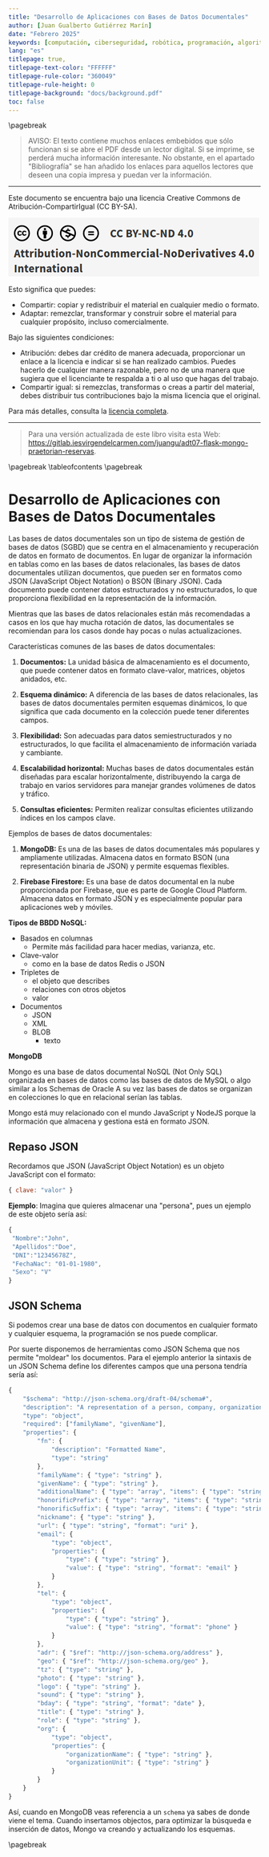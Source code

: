 ```yaml
---
title: "Desarrollo de Aplicaciones con Bases de Datos Documentales"
author: [Juan Gualberto Gutiérrez Marín]
date: "Febrero 2025"
keywords: [computación, ciberseguridad, robótica, programación, algoritmo, hacking]
lang: "es"
titlepage: true,
titlepage-text-color: "FFFFFF"
titlepage-rule-color: "360049"
titlepage-rule-height: 0
titlepage-background: "docs/background.pdf"
toc: false
---
```



\pagebreak

> AVISO: El texto contiene muchos enlaces embebidos que sólo funcionan si se abre el PDF desde un lector digital. Si se imprime, se perderá mucha información interesante. No obstante, en el apartado "Bibliografía" se han añadido los enlaces para aquellos lectores que deseen una copia impresa y puedan ver la información. 

---

Este documento se encuentra bajo una licencia Creative Commons de Atribución-CompartirIgual (CC BY-SA). 

![Atribución-CompartirIgual (CC BY-SA)](docs/licencia.png)

Esto significa que puedes:

- Compartir: copiar y redistribuir el material en cualquier medio o formato.
- Adaptar: remezclar, transformar y construir sobre el material para cualquier propósito, incluso comercialmente.

Bajo las siguientes condiciones:

- Atribución: debes dar crédito de manera adecuada, proporcionar un enlace a la licencia e indicar si se han realizado cambios. Puedes hacerlo de cualquier manera razonable, pero no de una manera que sugiera que el licenciante te respalda a ti o al uso que hagas del trabajo.
- Compartir igual: si remezclas, transformas o creas a partir del material, debes distribuir tus contribuciones bajo la misma licencia que el original.

Para más detalles, consulta la [licencia completa](https://creativecommons.org/licenses/by-sa/4.0/legalcode.es).

---

> Para una versión actualizada de este libro visita esta Web: <https://gitlab.iesvirgendelcarmen.com/juangu/adt07-flask-mongo-praetorian-reservas>.




\pagebreak
\tableofcontents
\pagebreak


# Desarrollo de Aplicaciones con Bases de Datos Documentales

Las bases de datos documentales son un tipo de sistema de gestión de bases de datos (SGBD) que se centra en el almacenamiento y recuperación de datos en formato de documentos. En lugar de organizar la información en tablas como en las bases de datos relacionales, las bases de datos documentales utilizan documentos, que pueden ser en formatos como JSON (JavaScript Object Notation) o BSON (Binary JSON). Cada documento puede contener datos estructurados y no estructurados, lo que proporciona flexibilidad en la representación de la información.

Mientras que las bases de datos relacionales están más recomendadas a casos en los que hay mucha rotación de datos, las documentales se recomiendan para los casos donde hay pocas o nulas actualizaciones.

Características comunes de las bases de datos documentales:

1. **Documentos:** La unidad básica de almacenamiento es el documento, que puede contener datos en formato clave-valor, matrices, objetos anidados, etc.

2. **Esquema dinámico:** A diferencia de las bases de datos relacionales, las bases de datos documentales permiten esquemas dinámicos, lo que significa que cada documento en la colección puede tener diferentes campos.

3. **Flexibilidad:** Son adecuadas para datos semiestructurados y no estructurados, lo que facilita el almacenamiento de información variada y cambiante.

4. **Escalabilidad horizontal:** Muchas bases de datos documentales están diseñadas para escalar horizontalmente, distribuyendo la carga de trabajo en varios servidores para manejar grandes volúmenes de datos y tráfico.

5. **Consultas eficientes:** Permiten realizar consultas eficientes utilizando índices en los campos clave.

Ejemplos de bases de datos documentales:

1. **MongoDB:** Es una de las bases de datos documentales más populares y ampliamente utilizadas. Almacena datos en formato BSON (una representación binaria de JSON) y permite esquemas flexibles.

2. **Firebase Firestore:** Es una base de datos documental en la nube proporcionada por Firebase, que es parte de Google Cloud Platform. Almacena datos en formato JSON y es especialmente popular para aplicaciones web y móviles.


**Tipos de BBDD NoSQL:**

* Basados en columnas
    * Permite más facilidad para hacer medias, varianza, etc.
* Clave-valor
    * como en la base de datos Redis o JSON
* Tripletes de
    * el objeto que describes
    * relaciones con otros objetos
    * valor
* Documentos
    * JSON
    * XML
    * BLOB
        * texto

**MongoDB**

Mongo es una base de datos documental NoSQL (Not Only SQL) organizada en bases de datos como las bases de datos de MySQL o algo similar a los Schemas de Oracle
A su vez las bases de datos se organizan en colecciones lo que en relacional serían las tablas.

Mongo está muy relacionado con el mundo JavaScript y NodeJS porque la información que almacena y gestiona está en formato JSON.

## Repaso JSON

Recordamos que JSON (JavaScript Object Notation) es un objeto JavaScript con el formato:

```js
{ clave: "valor" }
```

**Ejemplo**: Imagina que quieres almacenar una "persona", pues un ejemplo de este objeto sería así:

```js
{
 "Nombre":"John",
 "Apellidos":"Doe",
 "DNI":"12345678Z",
 "FechaNac": "01-01-1980",
 "Sexo": "V"
}
```

## JSON Schema

Si podemos crear una base de datos con documentos en cualquier formato y cualquier esquema, la programación se nos puede complicar. 

Por suerte disponemos de herramientas como JSON Schema que nos permite "moldear" los documentos. Para el ejemplo anterior la sintaxis de un JSON Schema define los diferentes campos que una persona tendría sería así:

```js
{
    "$schema": "http://json-schema.org/draft-04/schema#",
    "description": "A representation of a person, company, organization, or place",
    "type": "object",
    "required": ["familyName", "givenName"],
    "properties": {
        "fn": {
            "description": "Formatted Name",
            "type": "string"
        },
        "familyName": { "type": "string" },
        "givenName": { "type": "string" },
        "additionalName": { "type": "array", "items": { "type": "string" } },
        "honorificPrefix": { "type": "array", "items": { "type": "string" } },
        "honorificSuffix": { "type": "array", "items": { "type": "string" } },
        "nickname": { "type": "string" },
        "url": { "type": "string", "format": "uri" },
        "email": {
            "type": "object",
            "properties": {
                "type": { "type": "string" },
                "value": { "type": "string", "format": "email" }
            }
        },
        "tel": {
            "type": "object",
            "properties": {
                "type": { "type": "string" },
                "value": { "type": "string", "format": "phone" }
            }
        },
        "adr": { "$ref": "http://json-schema.org/address" },
        "geo": { "$ref": "http://json-schema.org/geo" },
        "tz": { "type": "string" },
        "photo": { "type": "string" },
        "logo": { "type": "string" },
        "sound": { "type": "string" },
        "bday": { "type": "string", "format": "date" },
        "title": { "type": "string" },
        "role": { "type": "string" },
        "org": {
            "type": "object",
            "properties": {
                "organizationName": { "type": "string" },
                "organizationUnit": { "type": "string" }
            }
        }
    }
}
```

Así, cuando en MongoDB veas referencia a un `schema` ya sabes de donde viene el tema. Cuando insertamos objectos, para optimizar la búsqueda e inserción de datos, Mongo va creando y actualizando los esquemas.

\pagebreak